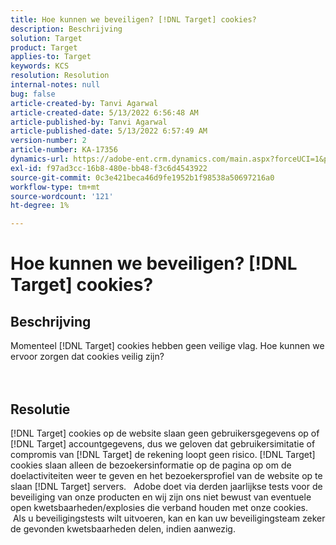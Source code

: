 ```yaml
---
title: Hoe kunnen we beveiligen? [!DNL Target] cookies?
description: Beschrijving
solution: Target
product: Target
applies-to: Target
keywords: KCS
resolution: Resolution
internal-notes: null
bug: false
article-created-by: Tanvi Agarwal
article-created-date: 5/13/2022 6:56:48 AM
article-published-by: Tanvi Agarwal
article-published-date: 5/13/2022 6:57:49 AM
version-number: 2
article-number: KA-17356
dynamics-url: https://adobe-ent.crm.dynamics.com/main.aspx?forceUCI=1&pagetype=entityrecord&etn=knowledgearticle&id=c85e53db-89d2-ec11-a7b5-00224809c27a
exl-id: f97ad3cc-16b8-480e-bb48-f3c6d4543922
source-git-commit: 0c3e421beca46d9fe1952b1f98538a50697216a0
workflow-type: tm+mt
source-wordcount: '121'
ht-degree: 1%

---
```


# Hoe kunnen we beveiligen? [!DNL Target] cookies?

## Beschrijving

Momenteel [!DNL Target] cookies hebben geen veilige vlag. Hoe kunnen we ervoor zorgen dat cookies veilig zijn?<br><br><br>

## Resolutie


[!DNL Target] cookies op de website slaan geen gebruikersgegevens op of [!DNL Target] accountgegevens, dus we geloven dat gebruikersimitatie of compromis van [!DNL Target] de rekening loopt geen risico. [!DNL Target] cookies slaan alleen de bezoekersinformatie op de pagina op om de doelactiviteiten weer te geven en het bezoekersprofiel van de website op te slaan [!DNL Target] servers.
 
Adobe doet via derden jaarlijkse tests voor de beveiliging van onze producten en wij zijn ons niet bewust van eventuele open kwetsbaarheden/explosies die verband houden met onze cookies.  Als u beveiligingstests wilt uitvoeren, kan en kan uw beveiligingsteam zeker de gevonden kwetsbaarheden delen, indien aanwezig.
